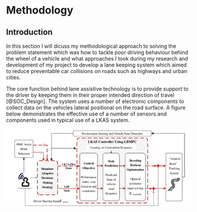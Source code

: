 # Methodology

## Introduction

In this section I will dicuss my methodological approach to solving the problem statement which was how to tackle poor driving behaviour behind the wheel of a vehicle and what approaches I took during my research and development of my project to develop a lane keeping system which aimed to reduce preventable car collisions on roads such as highways and urban cities. 

The core function behind lane assistive technology is to provide support to the driver by keeping them in their proper intended direction of travel [@SOC_Design]. The system uses a number of electronic components to collect data on the vehicles lateral positional on the road surface. A figure below demonstrates the effective use of a number of sensors and components used in typical use of a LKAS system.

 ![Structure of LKAS System](03_figures/methodology/LKAS_Diagram.png)